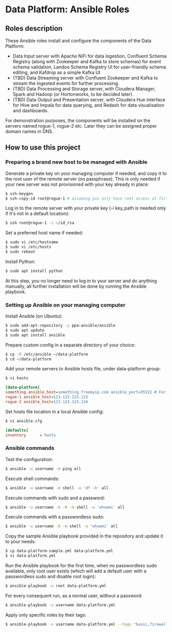 # Data Platform: Ansible Roles
## Roles description

These Ansible roles install and configure the components of the Data Platform:
- Data Input server with Apache NiFi for data ingestion, Confluent Schema Registry (along with Zookeeper and Kafka to store schemas) for event schema validation, Landoo Schema Registry UI for user-friendly schema editing, and Kafdrop as a simple Kafka UI.
- (TBD) Data Streaming server with Confluent Zookeeper and Kafka to stream the ingested events for further processing.
- (TBD) Data Processing and Storage server, with Cloudera Manager, Spark and Hadoop (or Hortonworks, to be decided later).
- (TBD) Data Output and Presentation server, with Cloudera Hue interface for Hive and Impala for data querying, and Redash for data visualisation and dashboards.

For demonstration purposes, the components will be installed on the servers named rogue-1, rogue-2 etc. Later they can be assigned proper domain names in DNS.

## How to use this project
### Preparing a brand new host to be managed with Ansible

Generate a private key on your managing computer if needed, and copy it to the root user of the remote server (no passphrase). This is only needed if your new server was not provisioned with your key already in place:

```bash
$ ssh-keygen
$ ssh-copy-id root@rogue-1 # assuming you only have root access at first
```

Log in to the remote server with your private key (-i key_path is needed only if it's not in a default location):

```bash
$ ssh root@rogue-1 -i ~/id_rsa
```

Set a preferred host name if needed:

```bash
$ sudo vi /etc/hostname
$ sudo vi /etc/hosts
$ sudo reboot
```

Install Python:

```bash
$ sudo apt install python
```

At this step, you no longer need to log in to your server and do anything manually, all further installation will be done by running the Ansible playbook.

### Setting up Ansible on your managing computer

Install Ansible (on Ubuntu):

```bash
$ sudo add-apt-repository -y ppa:ansible/ansible
$ sudo apt update
$ sudo apt install ansible
```

Prepare custom config in a separate directory of your choice:

```bash
$ cp -R /etc/ansible ~/data-platform
$ cd ~/data-platform
```

Add your remote servers to Ansible hosts file, under data-platform group:

```bash
$ vi hosts
```

```ini
[data-platform]
something ansible_host=something.freemyip.com ansible_port=55522 # For a dynamic IP host, non-standard port
rogue-1 ansible_host=123.123.123.123
rogue-2 ansible_host=123.123.123.124
```

Set hosts file location in a local Ansible config:

```bash
$ vi ansible.cfg
```

```ini
[defaults]
inventory      = hosts
```

### Ansible commands

Test the configuration:

```bash
$ ansible -u username -m ping all
```

Execute shell commands:

```bash
$ ansible -u username -m shell -a 'df -h' all
```

Execute commands with sudo and a password:

```bash
$ ansible -u username -b -K -m shell -a 'whoami' all
```

Execute commands with a passwordless sudo:

```bash
$ ansible -u username -b -m shell -a 'whoami' all
```

Copy the sample Ansible playbook provided in the repository and update it to your needs:

```bash
$ cp data-platform-sample.yml data-platform.yml
$ vi data-platform.yml
```

Run the Ansible playbook for the first time, when no passwordless sudo available, only root user exists (which will add a default user with a passwordless sudo and disable root login):

```bash
$ ansible-playbook -u root data-platform.yml
```

For every consequent run, as a normal user, without a password:

```bash
$ ansible-playbook -u username data-platform.yml
```

Apply only specific roles by their tags:

```bash
$ ansible-playbook -u username data-platform.yml --tags "basic,firewall"
```
